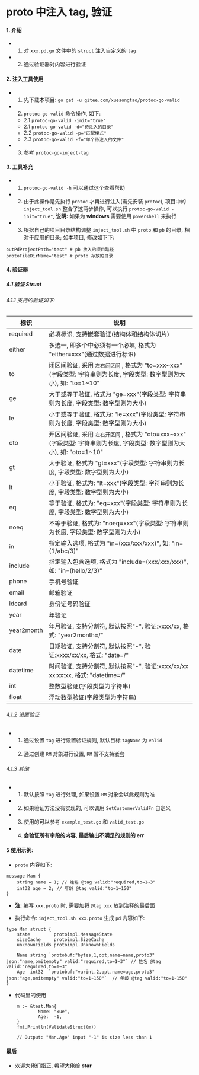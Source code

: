 # proto 中注入 tag, 验证

#### 1. 介绍

* 1. 对 `xxx.pd.go` 文件中的 `struct` 注入自定义的 `tag`
* 2. 通过验证器对内容进行验证

#### 2. 注入工具使用

* 1. 先下载本项目: `go get -u gitee.com/xuesongtao/protoc-go-valid`
* 2. `protoc-go-valid` 命令操作, 如下:   
    - 2.1 `protoc-go-valid -init="true"`
  + 2.1 `protoc-go-valid -d="待注入的目录"`
  + 2.2 `protoc-go-valid -p="匹配模式"`
  + 2.3 `protoc-go-valid -f="单个待注入的文件"`

* 3. 参考 `protoc-go-inject-tag`
	

#### 3. 工具补充

* 1. `protoc-go-valid -h` 可以通过这个查看帮助
* 2. 由于此操作是先执行 `protoc` 才再进行注入(需先安装 `protoc`), 项目中的 `inject_tool.sh` 整合了这两步操作, 可以执行 `protoc-go-valid -init="true"`, **说明:** 如果为 **windows** 需要使用 `powershell` 来执行
* 3. 根据自己的项目目录结构调整 `inject_tool.sh` 中 `proto` 和 `pb` 的目录, 相对于应用的目录; 如本项目, 修改如下下:

```
outPdProjectPath="test" # pb 放入的项目路径
protoFileDirName="test" # proto 存放的目录
```

#### 4. 验证器

##### 4.1 验证 Struct

###### 4.1.1 支持的验证如下:  

| 标识     | 说明                                                                                                          |
| -------- | ------------------------------------------------------------------------------------------------------------ |
| required | 必填标识, 支持嵌套验证(结构体和结构体切片)                                                                         |
| either   | 多选一, 即多个中必须有一个必填, 格式为 "either=xxx"(通过数据进行标识)                                                 |
| to       | 闭区间验证, 采用 `左右闭区间` , 格式为 "to=xxx\~xxx"(字段类型: 字符串则为长度, 字段类型: 数字型则为大小), 如: "to=1\~10"   |
| ge       | 大于或等于验证, 格式为 "ge=xxx"(字段类型: 字符串则为长度, 字段类型: 数字型则为大小)                                     |
| le       | 小于或等于验证, 格式为: "le=xxx"(字段类型: 字符串则为长度, 字段类型: 数字型则为大小)                                    |
| oto      | 开区间验证, 采用 `左右开区间` , 格式为 "oto=xxx\~xxx"(字段类型: 字符串则为长度, 字段类型: 数字型则为大小), 如: "oto=1\~10" |
| gt       | 大于验证, 格式为 "gt=xxx"(字段类型: 字符串则为长度, 字段类型: 数字型则为大小)                                          |
| lt       | 小于验证, 格式为: "lt=xxx"(字段类型: 字符串则为长度, 字段类型: 数字型则为大小)                                         |
| eq       | 等于验证, 格式为: "eq=xxx"(字段类型: 字符串则为长度, 字段类型: 数字型则为大小)                                         |
| noeq     | 不等于验证, 格式为: "noeq=xxx"(字段类型: 字符串则为长度, 字段类型: 数字型则为大小)                                     |
| in       | 指定输入选项, 格式为 "in=(xxx/xxx/xxx)", 如: "in=(1/abc/3)"                                                     |
| include  | 指定输入包含选项, 格式为 "include=(xxx/xxx/xxx)", 如: "in=(hello/2/3)"                                           |
| phone    | 手机号验证                                                                                                     |
| email    | 邮箱验证                                                                                                       |
| idcard   | 身份证号码验证                                                                                                  |
| year     | 年验证                                                                                                         |
| year2month| 年月验证, 支持分割符, 默认按照"-". 验证:xxxx/xx, 格式: "year2month=/"                                             |
| date     | 日期验证, 支持分割符, 默认按照"-". 验证:xxxx/xx/xx, 格式: "date=/"                                                 |
| datetime | 时间验证, 支持分割符, 默认按照"-". 验证:xxxx/xx/xx xx:xx:xx, 格式: "datetime=/"                                     |
| int      | 整数型验证(字段类型为字符串)                                                                                      |
| float    | 浮动数型验证(字段类型为字符串)                                                                                    |

###### 4.1.2 设置验证

* 1. 通过设置 `tag` 进行设置验证规则, 默认目标 `tagName` 为 `valid`
* 2. 通过创建 `RM` 对象进行设置,  `RM` 暂不支持嵌套

###### 4.1.3 其他

* 1. 默认按照 `tag` 进行处理, 如果设置 `RM` 对象会以此规则为准
* 2. 如果验证方法没有实现的, 可以调用 `SetCustomerValidFn` 自定义
* 3. 使用的可以参考 `example_test.go` 和 `valid_test.go`
* 4. **会验证所有字段的内容, 最后输出不满足的规则的 err**  

#### 5 使用示例:

* `proto` 内容如下: 

```
message Man {
    string name = 1; // 姓名 @tag valid:"required,to=1~3" 
    int32 age = 2; // 年龄 @tag valid:"to=1~150"
}
```

* **注:** 编写 `xxx.proto` 时, 需要加将 `@tag xxx` 放到注释的最后面

* 执行命令: `inject_tool.sh xxx.proto` 生成 `pd` 内容如下: 

```
type Man struct {
	state         protoimpl.MessageState
	sizeCache     protoimpl.SizeCache
	unknownFields protoimpl.UnknownFields

	Name string `protobuf:"bytes,1,opt,name=name,proto3" json:"name,omitempty" valid:"required,to=1~3"` // 姓名 @tag valid:"required,to=1~3"
	Age  int32  `protobuf:"varint,2,opt,name=age,proto3" json:"age,omitempty" valid:"to=1~150"`  // 年龄 @tag valid:"to=1~150"
}
```

* 代码里的使用

```
	m := &test.Man{
			Name: "xue",
			Age:  -1,
	}
	fmt.Println(ValidateStruct(m))

	// Output: "Man.Age" input "-1" is size less than 1
```

#### 最后

* 欢迎大佬们指正, 希望大佬给 **star**

